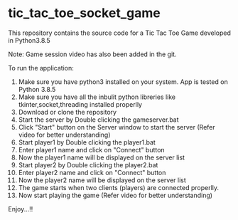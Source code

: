 # tic_tac_toe_socket_game
This repository contains the source code for a Tic Tac Toe Game developed in Python3.8.5

Note: Game session video has also been added in the git.

To run the application:

1. Make sure you have python3 installed on your system. App is tested on Python 3.8.5
2. Make sure you have all the inbulit python libreries like tkinter,socket,threading installed properlly
2. Download or clone the repository
3. Start the server by Double clicking the gameserver.bat
4. Click "Start" button on the Server window to start the server (Refer video for better understanding)
5. Start player1 by Double clicking the player1.bat
6. Enter player1 name and click on "Connect" button
7. Now the player1 name will be displayed on the server list
8. Start player2 by Double clicking the player2.bat
9. Enter player2 name and click on "Connect" button
10. Now the player2 name will be displayed on the server list
11. The game starts when two clients (players) are connected properlly.
12. Now start playing the game (Refer video for better understanding)

Enjoy...!!
